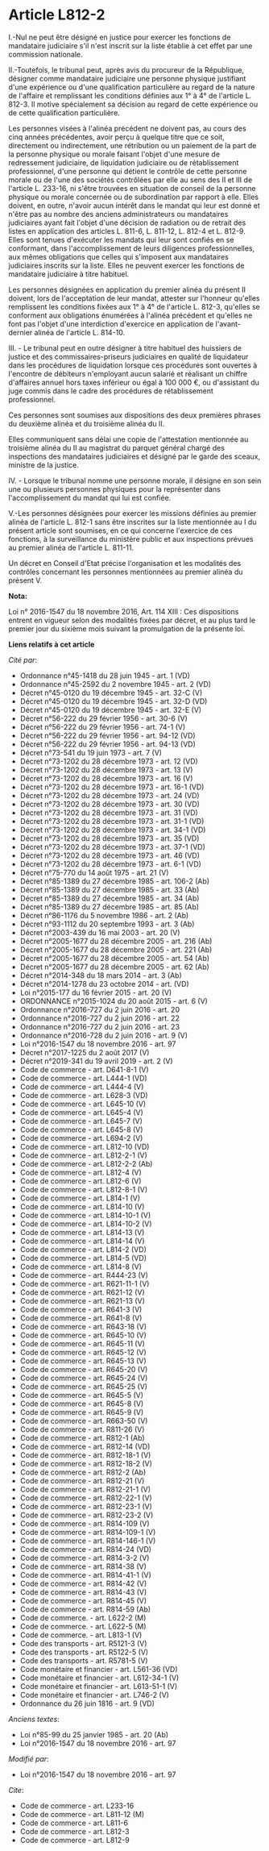 # Article L812-2

I.-Nul ne peut être désigné en justice pour exercer les fonctions de mandataire judiciaire s'il n'est inscrit sur la liste
établie à cet effet par une commission nationale. 

II.-Toutefois, le tribunal peut, après avis du procureur de la République, désigner comme mandataire judiciaire une personne
physique justifiant d'une expérience ou d'une qualification particulière au regard de la nature de l'affaire et remplissant
les conditions définies aux 1° à 4° de l'article L. 812-3. Il motive spécialement sa décision au regard de cette expérience
ou de cette qualification particulière. 

Les personnes visées à l'alinéa précédent ne doivent pas, au cours des cinq années précédentes, avoir perçu à quelque titre
que ce soit, directement ou indirectement, une rétribution ou un paiement de la part de la personne physique ou morale
faisant l'objet d'une mesure de redressement judiciaire, de liquidation judiciaire ou de rétablissement professionnel, d'une
personne qui détient le contrôle de cette personne morale ou de l'une des sociétés contrôlées par elle au sens des II et III
de l'article L. 233-16, ni s'être trouvées en situation de conseil de la personne physique ou morale concernée ou de
subordination par rapport à elle. Elles doivent, en outre, n'avoir aucun intérêt dans le mandat qui leur est donné et n'être
pas au nombre des anciens administrateurs ou mandataires judiciaires ayant fait l'objet d'une décision de radiation ou de
retrait des listes en application des articles L. 811-6, L. 811-12, L. 812-4 et L. 812-9. Elles sont tenues d'exécuter les
mandats qui leur sont confiés en se conformant, dans l'accomplissement de leurs diligences professionnelles, aux mêmes
obligations que celles qui s'imposent aux mandataires judiciaires inscrits sur la liste. Elles ne peuvent exercer les
fonctions de mandataire judiciaire à titre habituel. 

Les personnes désignées en application du premier alinéa du présent II doivent, lors de l'acceptation de leur mandat,
attester sur l'honneur qu'elles remplissent les conditions fixées aux 1° à 4° de l'article L. 812-3, qu'elles se conforment
aux obligations énumérées à l'alinéa précédent et qu'elles ne font pas l'objet d'une interdiction d'exercice en application
de l'avant-dernier alinéa de l'article L. 814-10. 

III. - Le tribunal peut en outre désigner à titre habituel des huissiers de justice et des commissaires-priseurs judiciaires
en qualité de liquidateur dans les procédures de liquidation lorsque ces procédures sont ouvertes à l'encontre de débiteurs
n'employant aucun salarié et réalisant un chiffre d'affaires annuel hors taxes inférieur ou égal à 100 000 €, ou d'assistant
du juge commis dans le cadre des procédures de rétablissement professionnel.

Ces personnes sont soumises aux dispositions des deux premières phrases du deuxième alinéa et du troisième alinéa du II.

Elles communiquent sans délai une copie de l'attestation mentionnée au troisième alinéa du II au magistrat du parquet général
chargé des inspections des mandataires judiciaires et désigné par le garde des sceaux, ministre de la justice.

IV. - Lorsque le tribunal nomme une personne morale, il désigne en son sein une ou plusieurs personnes physiques pour la
représenter dans l'accomplissement du mandat qui lui est confiée.

V.-Les personnes désignées pour exercer les missions définies au premier alinéa de l'article L. 812-1 sans être inscrites sur
la liste mentionnée au I du présent article sont soumises, en ce qui concerne l'exercice de ces fonctions, à la surveillance
du ministère public et aux inspections prévues au premier alinéa de l'article L. 811-11. 

Un décret en Conseil d'Etat précise l'organisation et les modalités des contrôles concernant les personnes mentionnées au
premier alinéa du présent V.

**Nota:**

Loi n° 2016-1547 du 18 novembre 2016, Art. 114 XIII : Ces dispositions entrent en vigueur selon des modalités fixées par
décret, et au plus tard le premier jour du sixième mois suivant la promulgation de la présente loi.

**Liens relatifs à cet article**

_Cité par_:

  - Ordonnance n°45-1418 du 28 juin 1945 - art. 1 (VD)
  - Ordonnance n°45-2592 du 2 novembre 1945 - art. 2 (VD)
  - Décret n°45-0120 du 19 décembre 1945 - art. 32-C (V)
  - Décret n°45-0120 du 19 décembre 1945 - art. 32-D (VD)
  - Décret n°45-0120 du 19 décembre 1945 - art. 32-E (V)
  - Décret n°56-222 du 29 février 1956 - art. 30-6 (V)
  - Décret n°56-222 du 29 février 1956 - art. 74-1 (V)
  - Décret n°56-222 du 29 février 1956 - art. 94-12 (VD)
  - Décret n°56-222 du 29 février 1956 - art. 94-13 (VD)
  - Décret n°73-541 du 19 juin 1973 - art. 7 (V)
  - Décret n°73-1202 du 28 décembre 1973 - art. 12 (VD)
  - Décret n°73-1202 du 28 décembre 1973 - art. 13 (V)
  - Décret n°73-1202 du 28 décembre 1973 - art. 16 (V)
  - Décret n°73-1202 du 28 décembre 1973 - art. 16-1 (VD)
  - Décret n°73-1202 du 28 décembre 1973 - art. 24 (VD)
  - Décret n°73-1202 du 28 décembre 1973 - art. 30 (VD)
  - Décret n°73-1202 du 28 décembre 1973 - art. 31 (VD)
  - Décret n°73-1202 du 28 décembre 1973 - art. 31-1 (VD)
  - Décret n°73-1202 du 28 décembre 1973 - art. 34-1 (VD)
  - Décret n°73-1202 du 28 décembre 1973 - art. 35 (VD)
  - Décret n°73-1202 du 28 décembre 1973 - art. 37-1 (VD)
  - Décret n°73-1202 du 28 décembre 1973 - art. 46 (VD)
  - Décret n°73-1202 du 28 décembre 1973 - art. 6-1 (VD)
  - Décret n°75-770 du 14 août 1975 - art. 21 (V)
  - Décret n°85-1389 du 27 décembre 1985 - art. 106-2 (Ab)
  - Décret n°85-1389 du 27 décembre 1985 - art. 33 (Ab)
  - Décret n°85-1389 du 27 décembre 1985 - art. 34 (Ab)
  - Décret n°85-1389 du 27 décembre 1985 - art. 85 (Ab)
  - Décret n°86-1176 du 5 novembre 1986 - art. 2 (Ab)
  - Décret n°93-1112 du 20 septembre 1993 - art. 3 (Ab)
  - Décret n°2003-439 du 16 mai 2003 - art. 20 (V)
  - Décret n°2005-1677 du 28 décembre 2005 - art. 216 (Ab)
  - Décret n°2005-1677 du 28 décembre 2005 - art. 221 (Ab)
  - Décret n°2005-1677 du 28 décembre 2005 - art. 54 (Ab)
  - Décret n°2005-1677 du 28 décembre 2005 - art. 62 (Ab)
  - Décret n°2014-348 du 18 mars 2014 - art. 3 (Ab)
  - Décret n°2014-1278 du 23 octobre 2014 - art. (VD)
  - Loi n°2015-177 du 16 février 2015 - art. 20 (V)
  - ORDONNANCE n°2015-1024 du 20 août 2015 - art. 6 (V)
  - Ordonnance n°2016-727 du 2 juin 2016 - art. 20
  - Ordonnance n°2016-727 du 2 juin 2016 - art. 22
  - Ordonnance n°2016-727 du 2 juin 2016 - art. 23
  - Ordonnance n°2016-728 du 2 juin 2016 - art. 9 (V)
  - Loi n°2016-1547 du 18 novembre 2016 - art. 97
  - Décret n°2017-1225 du 2 août 2017 (V)
  - Décret n°2019-341 du 19 avril 2019 - art. 2 (V)
  - Code de commerce - art. D641-8-1 (V)
  - Code de commerce - art. L444-1 (VD)
  - Code de commerce - art. L444-4 (V)
  - Code de commerce - art. L628-3 (VD)
  - Code de commerce - art. L645-10 (V)
  - Code de commerce - art. L645-4 (V)
  - Code de commerce - art. L645-7 (V)
  - Code de commerce - art. L645-8 (V)
  - Code de commerce - art. L694-2 (V)
  - Code de commerce - art. L812-10 (VD)
  - Code de commerce - art. L812-2-1 (V)
  - Code de commerce - art. L812-2-2 (Ab)
  - Code de commerce - art. L812-4 (V)
  - Code de commerce - art. L812-6 (V)
  - Code de commerce - art. L812-8-1 (V)
  - Code de commerce - art. L814-1 (V)
  - Code de commerce - art. L814-10 (V)
  - Code de commerce - art. L814-10-1 (V)
  - Code de commerce - art. L814-10-2 (V)
  - Code de commerce - art. L814-13 (V)
  - Code de commerce - art. L814-14 (V)
  - Code de commerce - art. L814-2 (VD)
  - Code de commerce - art. L814-5 (VD)
  - Code de commerce - art. L814-8 (V)
  - Code de commerce - art. R444-23 (V)
  - Code de commerce - art. R621-11-1 (V)
  - Code de commerce - art. R621-12 (V)
  - Code de commerce - art. R621-13 (V)
  - Code de commerce - art. R641-3 (V)
  - Code de commerce - art. R641-8 (V)
  - Code de commerce - art. R643-18 (V)
  - Code de commerce - art. R645-10 (V)
  - Code de commerce - art. R645-11 (V)
  - Code de commerce - art. R645-12 (V)
  - Code de commerce - art. R645-13 (V)
  - Code de commerce - art. R645-20 (V)
  - Code de commerce - art. R645-24 (V)
  - Code de commerce - art. R645-25 (V)
  - Code de commerce - art. R645-5 (V)
  - Code de commerce - art. R645-8 (V)
  - Code de commerce - art. R645-9 (V)
  - Code de commerce - art. R663-50 (V)
  - Code de commerce - art. R811-26 (V)
  - Code de commerce - art. R812-1 (Ab)
  - Code de commerce - art. R812-14 (VD)
  - Code de commerce - art. R812-18-1 (V)
  - Code de commerce - art. R812-18-2 (V)
  - Code de commerce - art. R812-2 (Ab)
  - Code de commerce - art. R812-21 (V)
  - Code de commerce - art. R812-21-1 (V)
  - Code de commerce - art. R812-22-1 (V)
  - Code de commerce - art. R812-23-1 (V)
  - Code de commerce - art. R812-23-2 (V)
  - Code de commerce - art. R814-109 (V)
  - Code de commerce - art. R814-109-1 (V)
  - Code de commerce - art. R814-146-1 (V)
  - Code de commerce - art. R814-24 (VD)
  - Code de commerce - art. R814-3-2 (V)
  - Code de commerce - art. R814-38 (V)
  - Code de commerce - art. R814-41-1 (V)
  - Code de commerce - art. R814-42 (V)
  - Code de commerce - art. R814-43 (V)
  - Code de commerce - art. R814-45 (V)
  - Code de commerce - art. R814-59 (Ab)
  - Code de commerce. - art. L622-2 (M)
  - Code de commerce. - art. L622-5 (M)
  - Code de commerce. - art. L813-1 (V)
  - Code des transports - art. R5121-3 (V)
  - Code des transports - art. R5122-5 (V)
  - Code des transports - art. R5781-5 (V)
  - Code monétaire et financier - art. L561-36 (VD)
  - Code monétaire et financier - art. L612-34-1 (V)
  - Code monétaire et financier - art. L613-51-1 (V)
  - Code monétaire et financier - art. L746-2 (V)
  - Ordonnance du 26 juin 1816 - art. 9 (VD)

_Anciens textes_:

  - Loi n°85-99 du 25 janvier 1985 - art. 20 (Ab)
  - Loi n°2016-1547 du 18 novembre 2016 - art. 97

_Modifié par_:

  - Loi n°2016-1547 du 18 novembre 2016 - art. 97

_Cite_:

  - Code de commerce - art. L233-16
  - Code de commerce - art. L811-12 (M)
  - Code de commerce - art. L811-6
  - Code de commerce - art. L812-3
  - Code de commerce - art. L812-9

